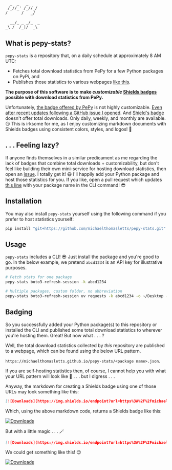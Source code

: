```txt
  _  _   _    
 /_//_' /_//_/
/      /   _/ 
               
  __/_ _ _/_  _
_\ /  /_|/  _\ 
```

## What is pepy-stats?

`pepy-stats` is a repository that, on a daily schedule at approximately 8 AM UTC:

- Fetches total download statistics from PePy for a few Python packages on PyPi, and
- Publishes those statistics to various webpages [like this](https://michaelthomasletts.github.io/pepy-stats/boto3-refresh-session.json).

**The purpose of this software is to make _customizable_ [Shields badges](https://shields.io/badges) possible with download statistics from PePy.**

Unfortunately, [the badge offered by PePy](https://pepy.tech/projects/boto3-refresh-session?timeRange=threeMonths&category=version&includeCIDownloads=true&granularity=daily&viewType=line&versions=2.0.1%2C2.0.0%2C1.3.22) is not highly customizable. [Even after recent updates following a GitHub issue I opened](https://github.com/psincraian/pepy/issues/763#issuecomment-3222413682). And [Shield's badge](https://shields.io/badges) doesn't offer total downloads. Only daily, weekly, and monthly are available. :smirk: This is irksome for me, as I enjoy customizing markdown documents with Shields badges using consistent colors, styles, and logos! :art:

## . . . Feeling lazy?

If anyone finds themselves in a similar predicament as me regarding the lack of badges that combine total downloads + customizability, but don't feel like building their own mini-service for hosting download statistics, then open an [issue](https://github.com/michaelthomasletts/pepy-stats/issues). I totally get it! :smiley: I'll happily add your Python package and host those statistics for you. If you like, open a pull request which updates [this line](https://github.com/michaelthomasletts/pepy-stats/blob/eb48f0ac912d7f9aa8cbe33ae29754c001b0f714/.github/workflows/update-stats.yml#L33) with your package name in the CLI command! :sunglasses: 

## Installation

You may also install `pepy-stats` yourself using the following command if you prefer to host statistics yourself:

```bash
pip install "git+https://github.com/michaelthomasletts/pepy-stats.git"
```

## Usage

`pepy-stats` includes a CLI! :sunglasses: Just install the package and you're good to go. In the below example, we pretend `abcd1234` is an API key for illustrative purposes.

```bash
# Fetch stats for one package
pepy-stats boto3-refresh-session -k abcd1234

# Multiple packages, custom folder, no abbreviation
pepy-stats boto3-refresh-session uv requests -k abcd1234 -o ~/Desktop -no-a
```

## Badging

So you successfully added your Python package(s) to this repository or installed the CLI and published some total download statistics to wherever you're hosting them. Great! But now what . . . ?

Well, the total download statistics collected by _this_ repository are published to a webpage, which can be found using the below URL pattern.

`https://michaelthomasletts.github.io/pepy-stats/<package name>.json`.

If you are self-hosting statistics then, of course, I cannot help you with what your URL pattern will look like 😬 . . . but I digress . . . 

Anyway, the markdown for creating a Shields badge using one of those URLs may look something like this:

```markdown
[![Downloads](https://img.shields.io/endpoint?url=https%3A%2F%2Fmichaelthomasletts.github.io%2Fpepy-stats%2Fboto3-refresh-session.json)](https://pepy.tech/projects/boto3-refresh-session)
```

Which, using the above markdown code, returns a Shields badge like this:

[![Downloads](https://img.shields.io/endpoint?url=https%3A%2F%2Fmichaelthomasletts.github.io%2Fpepy-stats%2Fboto3-refresh-session.json)](https://pepy.tech/projects/boto3-refresh-session)

But with a little magic . . . 🪄

```markdown
[![Downloads](https://img.shields.io/endpoint?url=https%3A%2F%2Fmichaelthomasletts.github.io%2Fpepy-stats%2Fboto3-refresh-session.json&style=social&logo=python&labelColor=555&color=FF0000)](https://pepy.tech/projects/boto3-refresh-session)
```

We could get something like this! :relieved:

[![Downloads](https://img.shields.io/endpoint?url=https%3A%2F%2Fmichaelthomasletts.github.io%2Fpepy-stats%2Fboto3-refresh-session.json&style=social&logo=python&labelColor=555&color=FF0000)](https://pepy.tech/projects/boto3-refresh-session)
